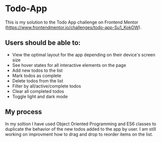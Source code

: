 # Todo-App

This is my solution to the Todo App challenge on Frontend Mentor (https://www.frontendmentor.io/challenges/todo-app-Su1_KokOW).

## Users should be able to:
- View the optimal layout for the app depending on their device's screen size
- See hover states for all interactive elements on the page
- Add new todos to the list
- Mark todos as complete
- Delete todos from the list
- Filter by all/active/complete todos
- Clear all completed todos
- Toggle light and dark mode

## My process
In my soltion I have used Object Oriented Programming and ES6 classes to duplicate the behavior of the new todos added to the app by user.
I am still working on improvment how to drag and drop to reorder items on the list.

